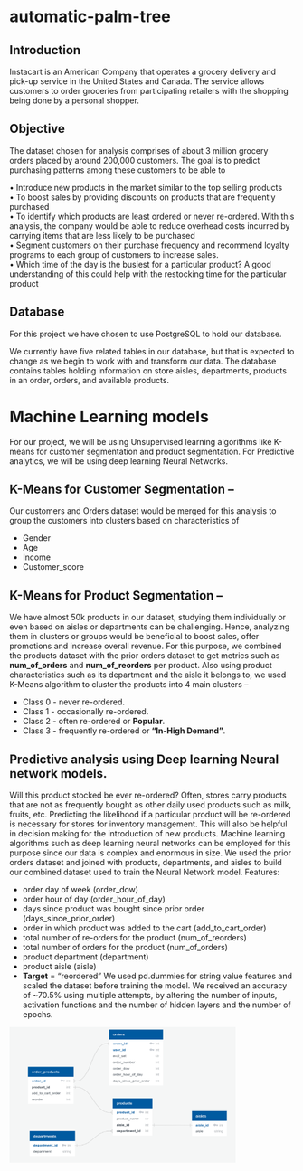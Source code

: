 ﻿# automatic-palm-tree

## Introduction
Instacart is an American Company that operates a grocery delivery and pick-up service in the United States and Canada. The service allows customers to order groceries from participating retailers with the shopping being done by a personal shopper.

## Objective

The dataset chosen for analysis comprises of about 3 million grocery orders placed by around 200,000 customers. The goal is to predict purchasing patterns among these customers to be able to

•	Introduce new products in the market similar to the top selling products <br>
•	To boost sales by providing discounts on products that are frequently purchased<br>
•	To identify which products are least ordered or never re-ordered. With this analysis, the company would be able to reduce overhead costs incurred by carrying items that are less likely to be purchased<br>
•	Segment customers on their purchase frequency and recommend loyalty programs to each group of customers to increase sales.<br>
•	Which time of the day is the busiest for a particular product? A good understanding of this could help with the restocking time for the particular product<br>

## Database
For this project we have chosen to use PostgreSQL to hold our database.

We currently have five related tables in our database, but that is expected to change as we begin to work with and transform our data. The database contains tables holding information on store aisles, departments, products in an order, orders, and available products.


# Machine Learning models
For our project, we will be using Unsupervised learning algorithms like K-means for customer segmentation and product segmentation. For Predictive analytics, we will be using deep learning Neural Networks. 
## K-Means for Customer Segmentation –
Our customers and Orders dataset would be merged for this analysis to group the customers into clusters based on characteristics of 
* Gender
* Age
* Income
* Customer_score
## K-Means for Product Segmentation –
We have almost 50k products in our dataset, studying them individually or even based on aisles or departments can be challenging. Hence, analyzing them in clusters or groups would be beneficial to boost sales, offer promotions and increase overall revenue.  For this purpose, we combined the products dataset with the prior orders dataset to get metrics such as **num_of_orders** and **num_of_reorders** per product. Also using product characteristics such as its department and the aisle it belongs to, we used K-Means algorithm to cluster the products into 4 main clusters –

-	Class 0 - never re-ordered.
-	Class 1 - occasionally re-ordered.
-	Class 2 - often re-ordered or **Popular**.
-	Class 3 - frequently re-ordered or **“In-High Demand”**.

## Predictive analysis using Deep learning Neural network models.
Will this product stocked be ever re-ordered? Often, stores carry products that are not as frequently bought as other daily used products such as milk, fruits, etc. Predicting the likelihood if a particular product will be re-ordered is necessary for stores for inventory management. This will also be helpful in decision making for the introduction of new products. Machine learning algorithms such as deep learning neural networks can be employed for this purpose since our data is complex and enormous in size.
We used the prior orders dataset and joined with products, departments, and aisles to build our combined dataset used to train the Neural Network model.
Features:
-	order day of week (order_dow)
-	order hour of day (order_hour_of_day)
-	days since product was bought since prior order (days_since_prior_order)
-	order in which product was added to the cart (add_to_cart_order)
-	total number of re-orders for the product (num_of_reorders)
-	total number of orders for the product (num_of_orders)
-	product department (department)
-	product aisle (aisle)
- **Target** = “reordered”
We used pd.dummies for string  value features and scaled the dataset before training the model.
We received an accuracy of ~70.5% using multiple attempts, by altering the number of inputs, activation functions and the number of hidden layers and the number of epochs.


<img src="preliminary_erd_image.PNG" width="400" height="240"/>


